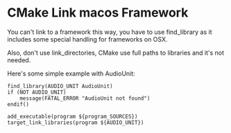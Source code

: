 # CMake Link macos Framework

You can't link to a framework this way, you have to use find_library as it includes some special handling for frameworks on OSX.

Also, don't use link_directories, CMake use full paths to libraries and it's not needed.

Here's some simple example with AudioUnit:

```CMakeLists
find_library(AUDIO_UNIT AudioUnit)
if (NOT AUDIO_UNIT)
    message(FATAL_ERROR "AudioUnit not found")
endif()

add_executable(program ${program_SOURCES})
target_link_libraries(program ${AUDIO_UNIT})
```
